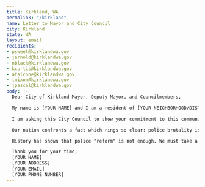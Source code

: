 ```yaml
---
title: Kirkland, WA
permalink: "/kirkland"
name: Letter to Mayor and City Council
city: Kirkland
state: WA
layout: email
recipients:
- psweet@kirklandwa.gov
- jarnold@kirklandwa.gov
- nblack@kirklandwa.gov
- kcurtis@kirklandwa.gov
- afalcone@kirklandwa.gov
- tnixon@kirklandwa.gov
- jpascal@kirklandwa.gov
body: |-
  Dear City of Kirkland Mayor, Deputy Mayor, and Councilmembers,

  My name is [YOUR NAME] and I am a resident of [YOUR NEIGHBORHOOD/DISTRICT]. I am writing to demand that the City Council adopt a 2021-2022 Budget for the people that satisfies the council's public safety goal of "[Providing] for public safety through a community-based approach that focuses on prevention of problems..." [1] and redirects funding away from the police.

  I am asking this City Council to show your commitment to this community by making meaningful changes to the city's priorities as reflected in the budget. In the 2019-2020 Budget, the City of Kirkland allocated 21% of its 245 million dollars in expenses to the Kirkland Police Department [2]. I urge you to advocate for a meaningful reallocation of the city's expenditures: away from policing and towards social programs and resources that support housing, jobs, education, health care, child care, and other critical community needs.

  Our nation confronts a fact which rings so clear: police brutality is not a problem we can solve with reform alone. Police brutality is evidence of police power gone too far. Ironically, we have seen police response to peaceful protests across our country be incredibly aggressive. We have seen police terrorize journalists, civilian medics, and peaceful protesters just across the lake in Seattle. Tear gas, mace, and rubber bullets have been used to qualm dissent.

  History has shown that police "reform" is not enough. We must take a hard look at the ways that the current system in place fails to serve--and in fact actively harms--our community, and come together to reimagine the role of police in our city.

  Thank you for your time,
  [YOUR NAME]
  [YOUR ADDRESS]
  [YOUR EMAIL]
  [YOUR PHONE NUMBER]
---
```


